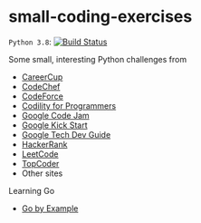 # small-coding-exercises

`Python 3.8`: [![Build Status](
https://travis-ci.org/kyhau/small-coding-exercises.svg?branch=master)](https://travis-ci.org/kyhau/small-coding-exercises)

Some small, interesting Python challenges from
- [CareerCup](https://www.careercup.com/)
- [CodeChef](https://www.codechef.com/)
- [CodeForce](https://codeforces.com/)
- [Codility for Programmers](https://app.codility.com/programmers/)
- [Google Code Jam](https://codingcompetitions.withgoogle.com/codejam)
- [Google Kick Start](https://codingcompetitions.withgoogle.com/kickstart)
- [Google Tech Dev Guide](https://techdevguide.withgoogle.com/paths/advanced)
- [HackerRank](https://www.hackerrank.com)
- [LeetCode](https://leetcode.com)
- [TopCoder](https://www.topcoder.com/challenges)
- Other sites

Learning Go
- [Go by Example](https://gobyexample.com/)
